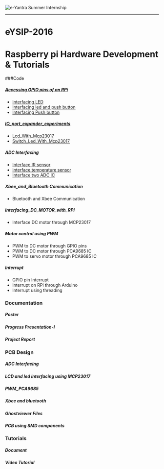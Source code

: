 ![e-Yantra Summer Internship](http://www.e-yantra.org/img/EyantraLogoLarge.png)
***
# eYSIP-2016
# Raspberry pi Hardware Development & Tutorials

###Code
#####  [Accessing GPIO pins of an RPi](https://github.com/eYSIP-2016/eYSIP-Raspberry_Pi_Development_Board/tree/master/Code/Accessing%20GPIO%20pins%20of%20an%20RPi)
*  [Interfacing LED](https://github.com/eYSIP-2016/eYSIP-Raspberry_Pi_Development_Board/tree/master/Code/2.%20Accessing%20GPIO%20pins%20of%20an%20RPi/Interfacing%20LED)
*  [Interfacing led and push button](https://github.com/eYSIP-2016/eYSIP-Raspberry_Pi_Development_Board/tree/master/Code/2.%20Accessing%20GPIO%20pins%20of%20an%20RPi/Interfacing%20Push%20button)
*  [Interfacing Push button](https://github.com/eYSIP-2016/eYSIP-Raspberry_Pi_Development_Board/tree/master/Code/2.%20Accessing%20GPIO%20pins%20of%20an%20RPi/Interfacing%20led%20and%20push%20button)


#####  [IO_port_expander_experiments](https://github.com/eYSIP-2016/eYSIP-Raspberry_Pi_Development_Board/tree/master/Code/IO_port_expander_experiments)
*  [Lcd_With_Mcp23017](https://github.com/eYSIP-2016/eYSIP-Raspberry_Pi_Development_Board/tree/master/Code/IO_port_expander_experiments/Lcd_With_Mcp23017)
*  [Switch_Led_With_Mcp23017](https://github.com/eYSIP-2016/eYSIP-Raspberry_Pi_Development_Board/tree/master/Code/IO_port_expander_experiments/Switch_Led_With_Mcp23017)

#####  ADC Interfacing
* [Interface IR sensor](https://github.com/eYSIP-2016/eYSIP-Raspberry_Pi_Development_Board/tree/master/Code/ADC%20Interfacing/Interface%20IR%20sensor)
* [Interface temperature sensor](https://github.com/eYSIP-2016/eYSIP-Raspberry_Pi_Development_Board/tree/master/Code/ADC%20Interfacing/Interface%20temperature%20sensor)
* [Interface two ADC IC](https://github.com/eYSIP-2016/eYSIP-Raspberry_Pi_Development_Board/tree/master/Code/ADC%20Interfacing/Interface%20two%20ADC%20IC)

#####  Xbee_and_Bluetooth Communication
* Bluetooth and Xbee Communication

#####  Interfacing_DC_MOTOR_with_RPi
* Interface DC motor through MCP23017

#####  Motor control using PWM
* PWM to DC motor through GPIO pins
* PWM to DC motor through PCA9685 IC
* PWM to servo motor through PCA9685 IC

#####  Interrupt
* GPIO pin Interrupt
* Interrupt on RPi through Arduino
* Interrupt using threading

### Documentation
##### Poster
##### Progress Presentation-I
##### Project Report

### PCB Design
##### ADC Interfacing
##### LCD and led interfacing using MCP23017
##### PWM_PCA9685
##### Xbee and bluetooth
##### Ghostviewer Files
##### PCB using SMD components

### Tutorials
##### Document
##### Video Tutorial



